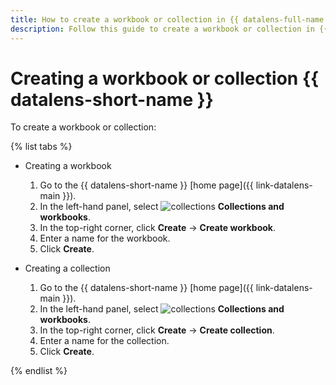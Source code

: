 ```yaml
---
title: How to create a workbook or collection in {{ datalens-full-name }}
description: Follow this guide to create a workbook or collection in {{ datalens-full-name }}.
---
```


# Creating a workbook or collection {{ datalens-short-name }}

To create a workbook or collection:

{% list tabs %}

- Creating a workbook

   1. Go to the {{ datalens-short-name }} [home page]({{ link-datalens-main }}).
   1. In the left-hand panel, select ![collections](../../_assets/console-icons/rectangles-4.svg) **Collections and workbooks**.
   1. In the top-right corner, click **Create** → **Create workbook**.
   1. Enter a name for the workbook.
   1. Click **Create**.

- Creating a collection

   1. Go to the {{ datalens-short-name }} [home page]({{ link-datalens-main }}).
   1. In the left-hand panel, select ![collections](../../_assets/console-icons/rectangles-4.svg) **Collections and workbooks**.
   1. In the top-right corner, click **Create** → **Create collection**.
   1. Enter a name for the collection.
   1. Click **Create**.

{% endlist %}
